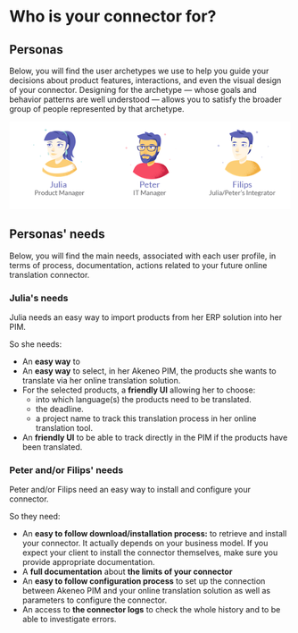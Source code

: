 # Who is your connector for?

## Personas

Below, you will find the user archetypes we use to help you guide your decisions about product features, interactions, and even the visual design of your connector. Designing for the archetype — whose goals and behavior patterns are well understood — allows you to satisfy the broader group of people represented by that archetype.

![Personas](../../img/guides/personas.png)

## Personas' needs

Below, you will find the main needs, associated with each user profile, in terms of process, documentation, actions related to your future online translation connector.

### Julia's needs

Julia needs an easy way to import products from her ERP solution into her PIM.

So she needs:

* An **easy way** to 
* An **easy way** to select, in her Akeneo PIM, the products she wants to translate via her online translation solution.
* For the selected products, a **friendly UI** allowing her to choose:
  * into which language(s) the products need to be translated.
  * the deadline.
  * a project name to track this translation process in her online translation tool.
* An **friendly UI** to be able to track directly in the PIM if the products have been translated.

### Peter and/or Filips' needs

Peter and/or Filips need an easy way to install and configure your connector.

So they need:
* An **easy to follow download/installation process:** to retrieve and install your connector.
It actually depends on your business model. If you expect your client to install the connector themselves, make sure you provide appropriate documentation.
* A **full documentation** about **the limits of your connector**
* An **easy to follow configuration process** to set up the connection between Akeneo PIM and your online translation solution as well as parameters to configure the connector.
* An access to **the connector logs** to check the whole history and to be able to investigate errors.

